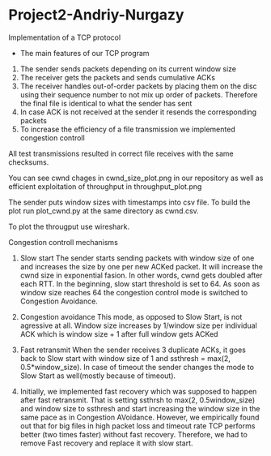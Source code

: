 # Project2-Andriy-Nurgazy
Implementation of a TCP protocol

* The main features of our TCP program
1. The sender sends packets depending on its current window size
2. The receiver gets the packets and sends cumulative ACKs
3. The receiver handles out-of-order packets by placing them on the disc using their sequence number to not mix up order of packets. Therefore the final file is identical to what the sender has sent
4. In case ACK is not received at the sender it resends the corresponding packets
5. To increase the efficiency of a file transmission we implemented congestion controll

All test transmissions resulted in correct file receives with the same checksums.

You can see cwnd chages in cwnd_size_plot.png in our repository as well as efficient exploitation of throughput in throughput_plot.png

The sender puts window sizes with timestamps into csv file. To build the plot run plot_cwnd.py at the same directory as cwnd.csv.

To plot the througput use wireshark.

Congestion controll mechanisms

1. Slow start
The sender starts sending packets with window size of one and increases the size by one per new ACKed packet. It will increase the cwnd size in exponential fasion. In other words, cwnd gets doubled after each RTT.
In the beginning, slow start threshold is set to 64. As soon as window size reaches 64 the congestion control mode is switched to Congestion Avoidance.

2. Congestion avoidance
This mode, as opposed to Slow Start, is not agressive at all. Window size increases by 1/window size per individual ACK which is window size + 1 after full window gets ACKed

3. Fast retransmit
When the sender receives 3 duplicate ACKs, it goes back to Slow start with window size of 1 and ssthresh = max(2, 0.5*window_size). In case of timeout the sender changes the mode to Slow Start as well(mostly because of timeout).

4. Initially, we implemented fast recovery which was supposed to happen after fast retransmit. That is setting ssthrsh to max(2, 0.5window_size) and window size to ssthresh and start increasing the window size in the same pace as in Congestion AVoidance. However, we empirically found out that for big files in high packet loss and timeout rate TCP performs better (two times faster) without fast recovery. Therefore, we had to remove Fast recovery and replace it with slow start.




